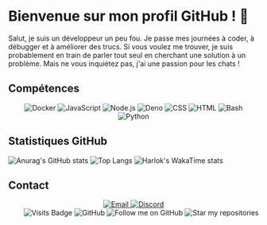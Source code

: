 # Bienvenue sur mon profil GitHub ! 👋
Salut, je suis un développeur un peu fou. Je passe mes journées à coder, à débugger et à améliorer des trucs. Si vous voulez me trouver, je suis probablement en train de parler tout seul en cherchant une solution à un problème. Mais ne vous inquiétez pas, j'ai une passion pour les chats ! 
<!--

## Projets récents
<div style="display: flex; flex-direction: column; align-items: flex-start;">
  <div style="margin-bottom: 10px;">
    <a href="https://github.com/micuit-cuit/rnvs" style="text-decoration: none; color:lime;">
      ✨ RNVS -- Rnvs is Not Vitube Studio
      <img src="https://img.shields.io/github/stars/micuit-cuit/rnvs.svg?style=social&label=Star&color=lime" alt="GitHub stars">
    </a>
    <a href="https://github.com/micuit-cuit/rnvs/issues" style="text-decoration: none;">
      <img src="https://img.shields.io/github/issues/micuit-cuit/rnvs.svg?color=chartreuse" alt="GitHub issues">
    </a>
  </div>

  <div style="margin-bottom: 10px;">
    <a href="https://github.com/micuit-cuit/reverse-proxy" style="text-decoration: none; color:lime;">
      ✨ reverse porxy in js with a web config 
      <img src="https://img.shields.io/github/stars/micuit-cuit/reverse-proxy.svg?style=social&label=Star&color=lime" alt="GitHub stars">
    </a>
    <a href="https://github.com/micuit-cuit/reverse-proxy/issues" style="text-decoration: none;">
      <img src="https://img.shields.io/github/issues/micuit-cuit/reverse-proxy.svg?color=chartreuse" alt="GitHub issues">
    </a>
  </div>
</div>
-->
## Compétences

<div align="center"> 
  <img src="https://img.shields.io/badge/-Docker-2496ED?style=for-the-badge&logo=docker&logoColor=white" alt="Docker"> 
  <img src="https://img.shields.io/badge/-JavaScript-F7DF1E?style=for-the-badge&logo=javascript&logoColor=black" alt="JavaScript"> 
  <img src="https://img.shields.io/badge/-Node.js-339933?style=for-the-badge&logo=node.js&logoColor=white" alt="Node.js"> 
  <img src="https://img.shields.io/badge/-Deno-000000?style=for-the-badge&logo=deno&logoColor=white" alt="Deno"> 
  <img src="https://img.shields.io/badge/-CSS-1572B6?style=for-the-badge&logo=css3&logoColor=white" alt="CSS"> 
  <img src="https://img.shields.io/badge/-HTML-E34F26?style=for-the-badge&logo=html5&logoColor=white" alt="HTML"> 
  <img src="https://img.shields.io/badge/-Bash-4EAA25?style=for-the-badge&logo=gnu-bash&logoColor=white" alt="Bash"> 
  <img src="https://img.shields.io/badge/-Python-3776AB?style=for-the-badge&logo=python&logoColor=white" alt="Python"> 
</div>

## Statistiques GitHub

<div align="left"> 
  <img src="https://github-readme-stats.vercel.app/api?username=micuit-cuit&show_icons=true&theme=chartreuse-dark&locale=fr" alt="Anurag's GitHub stats"> 
    <img src="https://github-readme-stats.vercel.app/api/top-langs/?username=micuit-cuit&show_icons=true&theme=chartreuse-dark&locale=fr" alt="Top Langs">
    <img src="https://github-readme-stats.vercel.app/api/wakatime?username=@micuitcuit&show_icons=true&theme=chartreuse-dark&locale=fr" alt="Harlok's WakaTime stats">
</div>

## Contact

<div align="center"> 
  <a href="mailto:micuit-cuit@example.com">
    <img src="https://img.shields.io/badge/-Email-D14836?style=for-the-badge&logo=gmail&logoColor=white" alt="Email">
  </a> 
  <a href="https://discord.gg/micuit-cuit">
    <img src="https://img.shields.io/badge/-Discord-5865F2?style=for-the-badge&logo=discord&logoColor=white" alt="Discord">
  </a> 
</div>

<div align="right">
 <img src="https://badges.pufler.dev/visits/micuit-cuit/micuit-cuit" alt="Visits Badge">
  <img src="https://img.shields.io/badge/GitHub-100000?style=for-the-badge&logo=github&logoColor=green" alt="GitHub">
  <img src="https://img.shields.io/badge/-Follow-181717?style=for-the-badge&logo=github&logoColor=green" alt="Follow me on GitHub">
  <img src="https://img.shields.io/badge/-Star-181717?style=for-the-badge&logo=github&logoColor=green" alt="Star my repositories">
</div>
